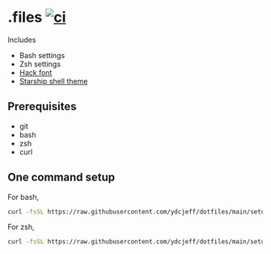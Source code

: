 # .files [![ci](https://github.com/ydcjeff/dotfiles/actions/workflows/ci.yml/badge.svg)](https://github.com/ydcjeff/dotfiles/actions/workflows/ci.yml)

Includes

- Bash settings
- Zsh settings
- [Hack font](https://github.com/source-foundry/Hack)
- [Starship shell theme](https://starship.rs)

## Prerequisites

- git
- bash
- zsh
- curl

## One command setup

For bash,

```sh
curl -fsSL https://raw.githubusercontent.com/ydcjeff/dotfiles/main/setup.sh | bash
```

For zsh,

```sh
curl -fsSL https://raw.githubusercontent.com/ydcjeff/dotfiles/main/setup.sh | zsh
```
